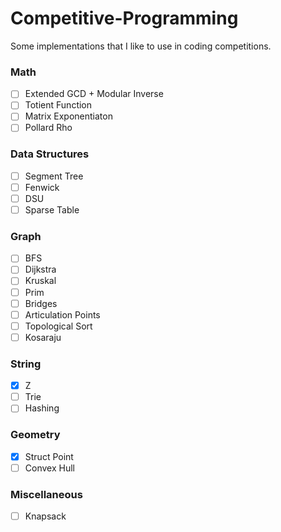 # Competitive-Programming
Some implementations that I like to use in coding competitions.

### Math
- [ ] Extended GCD + Modular Inverse
- [ ] Totient Function
- [ ] Matrix Exponentiaton
- [ ] Pollard Rho

### Data Structures
- [ ] Segment Tree
- [ ] Fenwick
- [ ] DSU
- [ ] Sparse Table

### Graph
- [ ] BFS
- [ ] Dijkstra
- [ ] Kruskal
- [ ] Prim
- [ ] Bridges
- [ ] Articulation Points
- [ ] Topological Sort
- [ ] Kosaraju

### String
- [X] Z
- [ ] Trie
- [ ] Hashing

### Geometry
- [X] Struct Point
- [ ] Convex Hull

### Miscellaneous
- [ ] Knapsack
